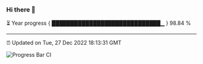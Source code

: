 ### Hi there 👋

⏳ Year progress { █████████████████████████████▁ } 98.84 %

---

⏰ Updated on Tue, 27 Dec 2022 18:13:31 GMT

![Progress Bar CI](https://github.com/liununu/liununu/workflows/Progress%20Bar%20CI/badge.svg)
